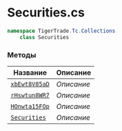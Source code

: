
# Securities.cs
```csharp
namespace TigerTrade.Tc.Collections  
    class Securities
```

### Методы
| Название | Описание |
| --- | --- |
| [`xbEwt8V85aD`](./Методы/xbEwt8V85aD.md) | *Описание* |
| [`rHswtun8WR7`](./Методы/rHswtun8WR7.md) | *Описание* |
| [`HOnwta15FOp`](./Методы/HOnwta15FOp.md) | *Описание* |
| [`Securities`](./Методы/Securities.md) | *Описание* |
